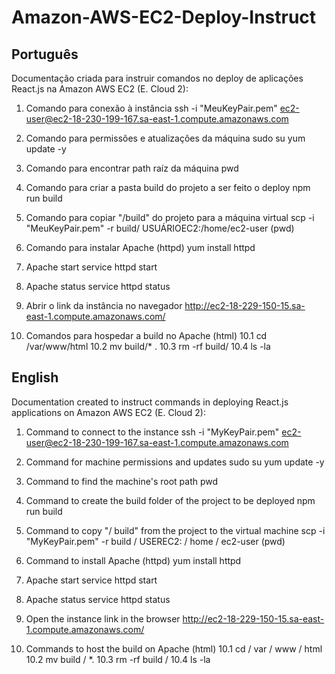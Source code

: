 # Amazon-AWS-EC2-Deploy-Instruct

## Português
Documentação criada para instruir comandos no deploy de aplicações React.js na Amazon AWS EC2 (E. Cloud 2):

1. Comando para conexão à instância
ssh -i "MeuKeyPair.pem" ec2-user@ec2-18-230-199-167.sa-east-1.compute.amazonaws.com

2. Comando para permissões e atualizações da máquina
sudo su
yum update -y

3. Comando para encontrar path raíz da máquina
pwd

4. Comando para criar a pasta build do projeto a ser feito o deploy
npm run build

5. Comando para copiar "/build" do projeto para a máquina virtual
scp -i "MeuKeyPair.pem" -r build/ USUÁRIOEC2:/home/ec2-user (pwd)

6. Comando para instalar Apache (httpd)
yum install httpd

7. Apache start
service httpd start

8. Apache status
service httpd status

9. Abrir o link da instância no navegador
http://ec2-18-229-150-15.sa-east-1.compute.amazonaws.com/

10. Comandos para hospedar a build no Apache (html)
10.1 cd /var/www/html
10.2 mv build/* .
10.3 rm -rf build/
10.4 ls -la

## English
Documentation created to instruct commands in deploying React.js applications on Amazon AWS EC2 (E. Cloud 2):

1. Command to connect to the instance
ssh -i "MyKeyPair.pem" ec2-user@ec2-18-230-199-167.sa-east-1.compute.amazonaws.com

2. Command for machine permissions and updates
sudo su
yum update -y

3. Command to find the machine's root path
pwd

4. Command to create the build folder of the project to be deployed
npm run build

5. Command to copy "/ build" from the project to the virtual machine
scp -i "MyKeyPair.pem" -r build / USEREC2: / home / ec2-user (pwd)

6. Command to install Apache (httpd)
yum install httpd

7. Apache start
service httpd start

8. Apache status
service httpd status

9. Open the instance link in the browser
http://ec2-18-229-150-15.sa-east-1.compute.amazonaws.com/

10. Commands to host the build on Apache (html)
10.1 cd / var / www / html
10.2 mv build / *.
10.3 rm -rf build /
10.4 ls -la
